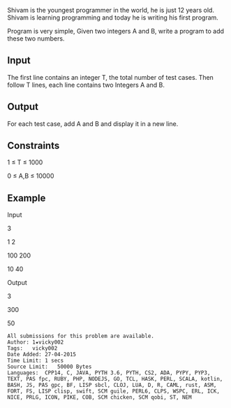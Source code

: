 Shivam is the youngest programmer in the world, he is just 12 years old. Shivam is learning programming and today he is writing his first program.

Program is very simple, Given two integers A and B, write a program to add these two numbers.

## Input
The first line contains an integer T, the total number of test cases. Then follow T lines, each line contains two Integers A and B.

## Output
For each test case, add A and B and display it in a new line.

## Constraints

1 ≤ T ≤ 1000

0 ≤ A,B ≤ 10000
## Example
Input

3

1 2

100 200

10 40

Output

3

300

50

```
All submissions for this problem are available.
Author:	1★vicky002
Tags:	vicky002
Date Added:	27-04-2015
Time Limit:	1 secs
Source Limit:	50000 Bytes
Languages:	CPP14, C, JAVA, PYTH 3.6, PYTH, CS2, ADA, PYPY, PYP3, TEXT, PAS fpc, RUBY, PHP, NODEJS, GO, TCL, HASK, PERL, SCALA, kotlin, BASH, JS, PAS gpc, BF, LISP sbcl, CLOJ, LUA, D, R, CAML, rust, ASM, FORT, FS, LISP clisp, swift, SCM guile, PERL6, CLPS, WSPC, ERL, ICK, NICE, PRLG, ICON, PIKE, COB, SCM chicken, SCM qobi, ST, NEM
```
